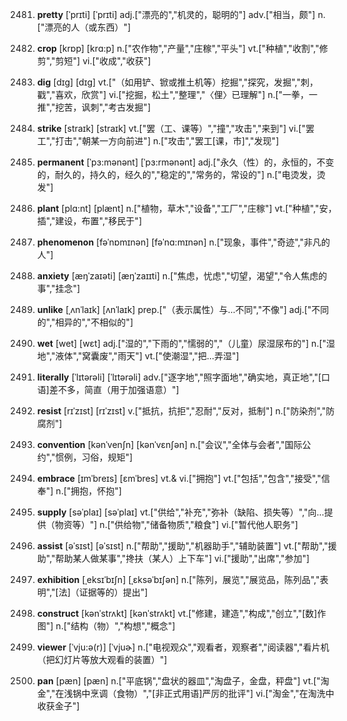 2481. **pretty**
[ˈprɪti]  [ˈprɪti]
adj.["漂亮的","机灵的，聪明的"]  adv.["相当，颇"]  n.["漂亮的人（或东西）"]  

2482. **crop**
[krɒp]  [krɑ:p]
n.["农作物","产量","庄稼","平头"]  vt.["种植","收割","修剪","剪短"]  vi.["收成","收获"]  

2483. **dig**
[dɪg]  [dɪɡ]
vt.["（如用铲、锨或推土机等）挖掘","探究，发掘","刺，戳","喜欢，欣赏"]  vi.["挖掘，松土","整理","〈俚〉已理解"]  n.["一拳，一推","挖苦，讽刺","考古发掘"]  

2484. **strike**
[straɪk]  [straɪk]
vt.["罢（工、课等）","撞","攻击","来到"]  vi.["罢工","打击","朝某一方向前进"]  n.["攻击","罢工[课，市]","发现"]  

2485. **permanent**
[ˈpɜ:mənənt]  [ˈpɜ:rmənənt]
adj.["永久（性）的，永恒的，不变的，耐久的，持久的，经久的","稳定的","常务的，常设的"]  n.["电烫发，烫发"]  

2486. **plant**
[plɑ:nt]  [plænt]
n.["植物，草木","设备","工厂","庄稼"]  vt.["种植","安，插","建设，布置","移民于"]  

2487. **phenomenon**
[fəˈnɒmɪnən]  [fəˈnɑ:mɪnən]
n.["现象，事件","奇迹","非凡的人"]  

2488. **anxiety**
[æŋˈzaɪəti]  [æŋˈzaɪɪti]
n.["焦虑，忧虑","切望，渴望","令人焦虑的事","挂念"]  

2489. **unlike**
[ˌʌnˈlaɪk]  [ʌnˈlaɪk]
prep.["（表示属性）与…不同","不像"]  adj.["不同的","相异的","不相似的"]  

2490. **wet**
[wet]  [wɛt]
adj.["湿的","下雨的","懦弱的","（儿童）尿湿尿布的"]  n.["湿地","液体","窝囊废","雨天"]  vt.["使潮湿","把…弄湿"]  

2491. **literally**
[ˈlɪtərəli]  [ˈlɪtərəli]
adv.["逐字地","照字面地","确实地，真正地","[口语]差不多，简直（用于加强语意）"]  

2492. **resist**
[rɪˈzɪst]  [rɪˈzɪst]
v.["抵抗，抗拒","忍耐","反对，抵制"]  n.["防染剂","防腐剂"]  

2493. **convention**
[kənˈvenʃn]  [kənˈvɛnʃən]
n.["会议","全体与会者","国际公约","惯例，习俗，规矩"]  

2494. **embrace**
[ɪmˈbreɪs]  [ɛmˈbres]
vt.& vi.["拥抱"]  vt.["包括","包含","接受","信奉"]  n.["拥抱，怀抱"]  

2495. **supply**
[səˈplaɪ]  [səˈplaɪ]
vt.["供给","补充","弥补（缺陷、损失等）","向…提供（物资等）"]  n.["供给物","储备物质","粮食"]  vi.["暂代他人职务"]  

2496. **assist**
[əˈsɪst]  [əˈsɪst]
n.["帮助","援助","机器助手","辅助装置"]  vt.["帮助","援助","帮助某人做某事","搀扶（某人）上下车"]  vi.["援助","出席","参加"]  

2497. **exhibition**
[ˌeksɪˈbɪʃn]  [ˌɛksəˈbɪʃən]
n.["陈列，展览","展览品，陈列品","表明","[法]（证据等的）提出"]  

2498. **construct**
[kənˈstrʌkt]  [kənˈstrʌkt]
vt.["修建，建造","构成","创立","[数]作图"]  n.["结构（物）","构想","概念"]  

2499. **viewer**
[ˈvju:ə(r)]  [ˈvjuɚ]
n.["电视观众","观看者，观察者","阅读器","看片机（把幻灯片等放大观看的装置）"]  

2500. **pan**
[pæn]  [pæn]
n.["平底锅","盘状的器皿","淘盘子，金盘，秤盘"]  vt.["淘金","在浅锅中烹调（食物）","[非正式用语]严厉的批评"]  vi.["淘金","在淘洗中收获金子"]  

